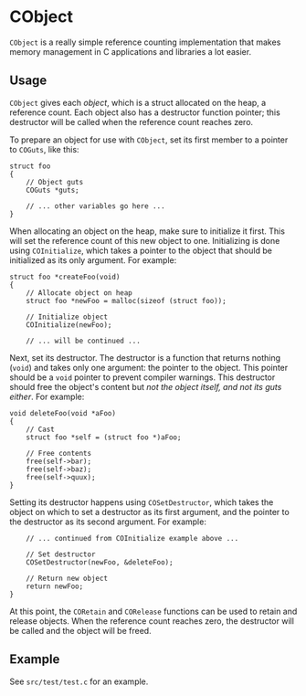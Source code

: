 CObject
=======

`CObject` is a really simple reference counting implementation that makes
memory management in C applications and libraries a lot easier.

Usage
-----

`CObject` gives each _object_, which is a struct allocated on the heap, a
reference count. Each object also has a destructor function pointer; this
destructor will be called when the reference count reaches zero.

To prepare an object for use with `CObject`, set its first member to a pointer
to `COGuts`, like this:

	struct foo
	{
		// Object guts
		COGuts *guts;

		// ... other variables go here ...
	}

When allocating an object on the heap, make sure to initialize it first. This
will set the reference count of this new object to one. Initializing is done
using `COInitialize`, which takes a pointer to the object that should be
initialized as its only argument. For example:

	struct foo *createFoo(void)
	{
		// Allocate object on heap
		struct foo *newFoo = malloc(sizeof (struct foo));

		// Initialize object
		COInitialize(newFoo);

		// ... will be continued ...

Next, set its destructor. The destructor is a function that returns nothing
(`void`) and takes only one argument: the pointer to the object. This pointer
should be a `void` pointer to prevent compiler warnings. This destructor
should free the object's content but _not the object itself, and not its guts
either_. For example:

	void deleteFoo(void *aFoo)
	{
		// Cast
		struct foo *self = (struct foo *)aFoo;

		// Free contents
		free(self->bar);
		free(self->baz);
		free(self->quux);
	}

Setting its destructor happens using `COSetDestructor`, which takes the object
on which to set a destructor as its first argument, and the pointer to the
destructor as its second argument. For example:

		// ... continued from COInitialize example above ...

		// Set destructor
		COSetDestructor(newFoo, &deleteFoo);

		// Return new object
		return newFoo;
	}

At this point, the `CORetain` and `CORelease` functions can be used to retain
and release objects. When the reference count reaches zero, the destructor
will be called and the object will be freed.

Example
-------

See `src/test/test.c` for an example.
